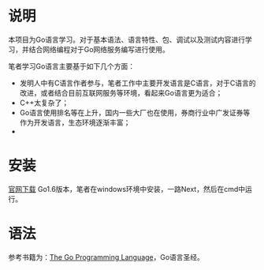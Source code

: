 # 说明
本项目为Go语言学习。对于基本语法、语言特性、包、调试以及测试内容进行学习，并结合网络编程对于Go网络服务编写进行使用。

笔者学习Go语言主要基于如下几个方面：

- 发明人中有C语言作者参与，笔者工作中主要开发语言是C语言，对于C语言的改进，或者结合目前互联网服务等环境，看起来Go语言更为适合；
- C++太复杂了；
- Go语言使用排名等在上升，国内一些大厂也在使用，券商行业中广发证券等作为开发语言，生态环境逐渐丰富；
- 



# 安装

[官网下载](https://golang.org/dl/) Go1.6版本，笔者在windows环境中安装，一路Next，然后在cmd中运行。





# 语法

参考书籍为：[The Go Programming Language](http://www.gopl.io/)，Go语言圣经。

